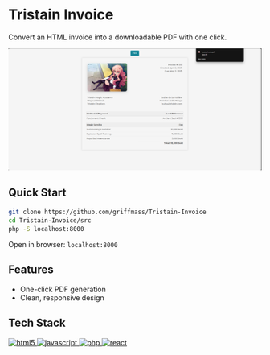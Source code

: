 # Tristain Invoice

Convert an HTML invoice into a downloadable PDF with one click.

![Frontend Preview](https://github.com/griffmass/Tristain-Invoice/blob/main/public/img/frontend.png?raw=true)

## Quick Start

```bash
git clone https://github.com/griffmass/Tristain-Invoice
cd Tristain-Invoice/src
php -S localhost:8000
````
Open in browser: ``localhost:8000``

## Features

- One-click PDF generation
- Clean, responsive design

## Tech Stack
<!-- HTML -->    
<a href="https://www.w3.org/html" target="_blank" rel="noreferrer"> 
<img src="https://cdn1.iconfinder.com/data/icons/programing-development-7/24/html_html5_web_programing_developer-512.png" alt="html5" width="28" height="28"/> </a> 
<!-- Javascript -->  
<a href="https://developer.mozilla.org/en-US/docs/Web/JavaScript" target="_blank" rel="noreferrer"> 
<img src="https://upload.wikimedia.org/wikipedia/commons/thumb/9/99/Unofficial_JavaScript_logo_2.svg/2048px-Unofficial_JavaScript_logo_2.svg.png" alt="javascript" width="28" height="28"/> </a>
<!-- Tailwind --> 
<a href="https://tailwindcss.com" target="_blank" rel="noreferrer"> 
<img src="https://static-00.iconduck.com/assets.00/tailwind-css-icon-2048x1229-u8dzt4uh.png" alt="php" width="46" height="26"/> </a> 
<!-- Node JS with Express JS --> 
<a href="https://expressjs.com" target="_blank" rel="noreferrer"> 
<img src="https://cdn-images-1.medium.com/max/871/1*d2zLEjERsrs1Rzk_95QU9A.png" alt="react" width="70" height="30"/> </a>
